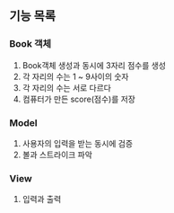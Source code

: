 ## 기능 목록

### Book 객체
1. Book객체 생성과 동시에 3자리 점수를 생성
2. 각 자리의 수는 1 ~ 9사이의 숫자
3. 각 자리의 수는 서로 다르다
4. 컴퓨터가 만든 score(점수)를 저장

### Model
1. 사용자의 입력을 받는 동시에 검증
2. 볼과 스트라이크 파악

### View
1. 입력과 출력